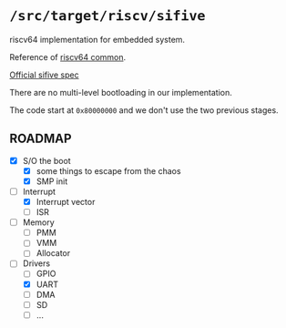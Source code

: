 `/src/target/riscv/sifive`
==========================

riscv64 implementation for embedded system.

Reference of [riscv64 common](../README.md).

[Official sifive spec](https://sifive.cdn.prismic.io/sifive%2F834354f0-08e6-423c-bf1f-0cb58ef14061_fu540-c000-v1.0.pdf)

There are no multi-level bootloading in our implementation.

The code start at `0x80000000` and we don't use the two previous stages.

## ROADMAP

- [X] S/O the boot
  - [X] some things to escape from the chaos
  - [X] SMP init
- [ ] Interrupt
  - [X] Interrupt vector
  - [ ] ISR
- [ ] Memory
  - [ ] PMM
  - [ ] VMM
  - [ ] Allocator
- [ ] Drivers
  - [ ] GPIO
  - [X] UART
  - [ ] DMA
  - [ ] SD
  - [ ] ...